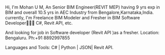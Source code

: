 
Hi, I'm Mohan U M, An Senior BIM Engineer(REVIT MEP) having 9 yrs exp in BIM and overall 10.5 yrs in AEC Industry from Bengalore,Karnataka,India. currently, I'm Freelance BIM Modeler and Fresher in BIM Software Developer👨🏽‍💻 C#, Revit API, etc.

And looking for job in Software developer (Revit API )as a fresher.
Location: Bengaluru.
Ph:+91 8892997855

Languages and Tools:
C# | Python | JSON| Revit API.
